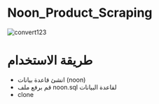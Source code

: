 # Noon_Product_Scraping
![convert123](https://user-images.githubusercontent.com/72046870/155861625-68d815e3-14b9-4e4a-8980-76316190581f.gif)

# طريقة الاستخدام
- انشئ قاعدة بيانات (noon)
- قم برفع ملف noon.sql لقاعدة البيانات
- clone
